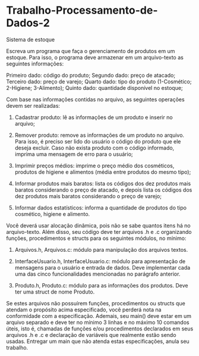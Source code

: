 # Trabalho-Processamento-de-Dados-2

Sistema de estoque
                      
Escreva um programa que faça o gerenciamento de produtos em um estoque.
Para isso, o programa deve armazenar em um arquivo-texto as seguintes
informações:

Primeiro dado: código do produto;
Segundo dado: preço de atacado;
Terceiro dado: preço de varejo;
Quarto dado: tipo do produto (1-Cosmético; 2-Higiene; 3-Alimento);
Quinto dado: quantidade disponível no estoque;

Com base nas informações contidas no arquivo, as seguintes operações devem
ser realizadas:

1. Cadastrar produto: lê as informações de um produto e inserir no arquivo;

2. Remover produto: remove as informações de um produto no arquivo.
Para isso, é preciso ser lido do usuário o código do produto que ele
deseja excluir. Caso não exista produto com o código informado, imprima
uma mensagem de erro para o usuário;

3. Imprimir preços médios: imprime o preço médio dos cosméticos,
produtos de higiene e alimentos (média entre produtos do mesmo tipo);

4. Informar produtos mais baratos: lista os códigos dos dez produtos mais
baratos considerando o preço de atacado, e depois lista os códigos dos
dez produtos mais baratos considerando o preço de varejo;

5. Informar dados estatísticos: informa a quantidade de produtos do tipo
cosmético, higiene e alimento.

Você deverá usar alocação dinâmica, pois não se sabe quantos itens há no
arquivo-texto. Além disso, seu código deve ter arquivos .h e .c organizando
funções, procedimentos e structs para os seguintes módulos, no mínimo:

1. Arquivos.h, Arquivos.c: módulo para manipulação dos arquivos textos.

2. InterfaceUsuario.h, InterfaceUsuario.c: módulo para apresentação de
mensagens para o usuário e entrada de dados. Deve implementar cada
uma das cinco funcionalidades mencionadas no parágrafo anterior.

3. Produto.h, Produto.c: módulo para as informações dos produtos. Deve
ter uma struct de nome Produto.

Se estes arquivos não possuírem funções, procedimentos ou structs que
atendam o propósito acima especificado, você perderá nota na conformidade
com a especificação.
Ademais, seu main() deve estar em um arquivo separado e deve ter no mínimo
3 linhas e no máximo 10 comandos úteis, isto é, chamadas de funções e/ou
procedimentos declarados em seus arquivos .h e .c e declaração de variáveis
que realmente estão sendo usadas. Entregar um main que não atenda estas
especificações, anula seu trabalho.
